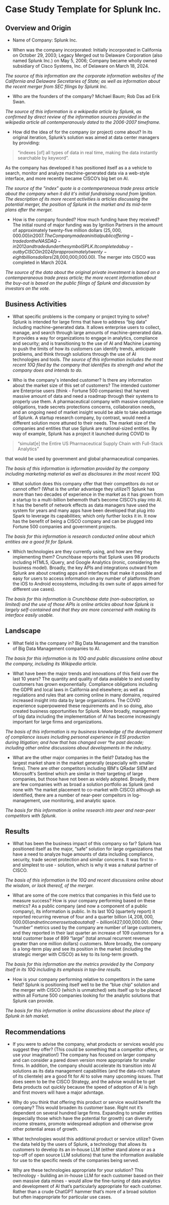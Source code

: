 # Case Study Template for Splunk Inc.

## Overview and Origin

* Name of Company: Splunk Inc.

* When was the company incorporated:  Initially incorporated in California on October 29, 2003; Legacy Merged out to Delaware Corporation (also named Splunk Inc.) on May 5, 2006; Company became wholly owned subsidiary of Cisco Systems, Inc. of Delaware on March 18, 2024.

_The source of this information are the corporate information websites of the California and Delaware Secretaries of State; as well as information about the recent merger from SEC filings by Splunk Inc._

* Who are the founders of the company?   Michael Baum; Rob Das ad Erik Swan.

_The source of this information is a wikipedia article by Splunk, as confirmed by direct review of the information sources provided in the wikipedia article all contemperanously dated to the 2006-2007 timeframe._

* How did the idea of for the company (or project) come about?   In its original iteration, Splunk’s solution was aimed at data center managers by providing:

> “indexes [of] all types of data in real time, making the data instantly searchable by keyword”.

As the company has developed it has positioned itself as a a vehicle to search, monitor and analyze machine-generated data via a web-style interface, and more recently became CISCO’s big bet on AI.

_The source of the "index" quote is a contemperaneous trade press article about the company when it did it's initial fundraising round from Ignition.  The description of its more recent activities is articles discussing the potential merger, the position of Splunk in the market and its mid-term plans after the merger._

* How is the company founded?  How much funding have they received?  The initial round of major funding was by Ignition Partners in the amount of approximately twenty-five million dollars ($25,000,000.00) in 2007.  The Company made an initial public offering- traded on the NASDAQ - in 2012 and traded under the symbol SPLK.  It completed a buy-out by CISCO in 2024 for approximately twenty-eight billions dollars ($28,000,000,000.00).  The merger into CISCO was completed in March 2024.

_The source of the data about the original private investment is based on a contemperaneous trade press article; the more recent information about the buy-out is based on the public filings of Splunk and discussion by investors on the vote._

## Business Activities

* What specific problems is the company or project trying to solve? Splunk is intended for large firms that have to address “big data” including machine-generated data.  It allows enterprise users to collect, manage, and search through large amounts of machine-generated data.  It provides a way for organizations to engage in analytics, compliance and security; and is transitioning to the use of AI and Machine Learning to push the limits of how its customers can identify trends, anticipate problems, and think through solutions through the use of AI technologies and tools.
_The source of this information includes the most recent 10Q filed by the company that identifies its strength and what the company does and intends to do._

* Who is the company's intended customer? Is there any information about the market size of this set of customers?  The intended customer are Enterprise users (think - Fortune 500 companies) that harvest massive amount of data and need a roadmap through their systems to properly use them.  A pharmaceutical company with massive compliance obligations, trade secrets protections concerns, collaboration needs, and an ongoing need of market insight would be able to take advantage of Splunk.  A startup research company, by contrast, would need a different solution more attuned to their needs.  The market size of the companies and entities that use Splunk are national-sized entities.  By way of example, Splunk has a project it launched during COVID to

> “simulat[e] the Entire US Pharmaceutical Supply Chain with Full-Stack Analytics”

that would be used by government and global pharmaceutical companies.

_The basis of this information is information provided by the company including marketing material as well as disclosures in the most recent 10Q._

* What solution does this company offer that their competitors do not or cannot offer? (What is the unfair advantage they utilize?)   Splunk has more than two decades of experience in the market as it has grown from a startup to a multi-billion behemoth that’s become CISCO’s play into AI.  It has the benefit of network effects as data managers have used the system for years and many apps have been developed that plug into Spark to leverage its capabilities; which only further locks it in.  It now has the benefit of being a CISCO company and can be plugged into Fortune 500 companies and government projects.

_The basis for this information is research conducted online about which entities are a good fit for Splunk._

* Which technologies are they currently using, and how are they implementing them?  Crunchbase reports that Splunk uses 98 products including HTML5, iQuery, and Google Analytics (ironic, considering the business model).   Broadly, the key APIs and integrations outward from Splunk are about creating apps and interfaces that make it possible and easy for users to access information on any number of platforms (from the iOS to Android ecosystems, including its own suite of apps aimed for different use cases).

_The basis for this information is Crunchbase data (non-subscription, so limited) and the use of those APIs is online articles about how Splunk is largely self-contained and that they are more concerned with making its interface easily usable._

## Landscape

* What field is the company in?  Big Data Management and the transition of Big Data Management companies to AI.

_The basis for this information is its 10Q and public discussions online about the company, including its Wikipedia article._

*  What have been the major trends and innovations of this field over the last 10 years?   The quantity and quality of data available to and used by customers has grown exponentially.  Compliance obligations including the GDPR and local laws in California and elsewhere; as well as regulations and rules that are coming online in many domains, required increased insight into data by large organizations.  The COVID experience superpowered these requirements and in so doing, also created business opportunities for Splunk.   More broadly, management of big data including the implementation of AI has become increasingly important for large firms and organizations.

_The basis of this information is my business knowledge of the development of compliance issues including personal experience in ESI production during litigation; and how that has changed over †he past decade; including other online discussions about developments in the industry._

*  What are the other major companies in the field?  Datadog has the largest market share in the market generally (especially with smaller firms).  There are other competitors including IBM's QRadar SIEM and Microsoft's Sentinel which are similar in their targeting of large companies, but those have not been as widely adopted.   Broadly, there are few companies with as broad a solution portfolio as Splunk (and none with †he market placement to co-market with CISCO) although as identified, there are a number of near-peer compeitors in log-management, use monitoring, and analytic space.

_The basis for this information is online research into peer and near-peer competitors with Splunk._

## Results

* What has been the business impact of this company so far?  Splunk has positioned itself as the major, “safe” solution for large organizations that have a need to analyze huge amounts of data including compliance, security, trade secret protection and similar concerns.  It was first to - and simplest to use - solution, which is why it was a natural partner of CISCO.

_The basis of this information is the 10Q and recent discussions online about the wisdom, or lack thereof, of the merger._

* What are some of the core metrics that companies in this field use to measure success?  How is your company performing based on these metrics?  As a public company (and now a component of a public company), its information is public.  In its last 10Q (quarterly report) it reported recurring revenue of four and a quarter billion ($4,208,000,000.00) and net income rose to about a half-billion ($427,000,000.00).  Other “number” metrics used by the company are number of large customers, and they reported in their last quarter an increase of 109 customers for a total customer base of 899 “large” (total annual recurrent revenue greater than one million dollars) customers.  More broadly, the company is a long-term play and see its position in the market (including the strategic merger with CISCO) as key to its long-term growth.

_The basis for this information are the metrics provided by the Company itself in its 10Q including its emphasis in top-line results._

* How is your company performing relative to competitors in the same field?  Splunk is positioning itself well to be the “blue chip” solution and the merger with CISCO (which is unmatched) sets itself up to be placed within all Fortune 500 companies looking for the analytic solutions that Splunk can provide.

_The basis for this information is online discussions about the place of Splunk in teh market._

##  Recommendations

*  If you were to advise the company, what products or services would you suggest they offer? (This could be something that a competitor offers, or use your imagination!)    The company has focused on larger company and can consider a pared down version more appropriate for smaller firms.   In addition, the company should accelerate its transition into AI solutions as its data management capabilities (and the data-rich nature of its clientele) are a good fit for AI to solve many upcoming issues.   That does seem to be the CISCO Strategy, and the advise would be to get Beta products out quickly because the speed of adoption of AI is high and first movers will have a major advntage.

*   Why do you think that offering this product or service would benefit the company?   This would broaden its customer base.  Right not it’s dependent on several hundred large firms.  Expanding to smaller entities (especially those which have the potential for growth) can diversify income streams, promote widespread adoption and otherwise grow other potential areas of growth.

* What technologies would this additional product or service utilize?  Given the data held by the users of Splunk, a technology that allows its customers to develop its an in-house LLM (either stand alone or as a top-off of open source LLM solutions) that tune the information available for use to the specific needs of the companies being served. 

* Why are these technologies appropriate for your solution?  This technology - building an in-house LLM for each customer based on their own massive data mines - would allow the fine-tuning of data analytics and development of AI that’s particularly appropriate for each customer.  Rather than a crude ChatGPT hammer that’s more of a broad solution but often inappropriate for particular use cases.







